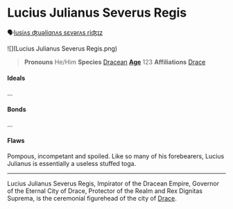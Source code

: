 # Lucius Julianus Severus Regis
🗣[lusiʌs ʤuəliɑnʌs sɛvərʌs riʤɪz]()

![](Lucius Julianus Severus Regis.png)
> **Pronouns** He/Him
> **Species** [Dracean](../../Species/Homonid/Dracean.md)
> **[Age](../../Species/Ageing.md)** 123
> **Affiliations** [Drace](../../Locations/Drace/Drace.md)

#### Ideals
...

#### Bonds
...

#### Flaws
Pompous, incompetant and spoiled. Like so many of his forebearers, Lucius Julianus is essentially a useless stuffed toga.

---

Lucius Julianus Severus Regis, Impirator of the Dracean Empire, Governor of the Eternal City of Drace, Protector of the Realm and Rex Dignitas Suprema, is the ceremonial figurehead of the city of [Drace](../../Locations/Drace/Drace.md).